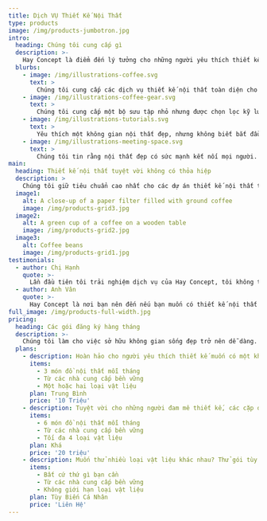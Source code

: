 ```yaml
---
title: Dịch VỤ Thiết Kế Nội Thất
type: products
image: /img/products-jumbotron.jpg
intro:
  heading: Chúng tôi cung cấp gì
  description: >-
    Hay Concept là điểm đến lý tưởng cho những người yêu thích thiết kế nội thất và muốn tìm hiểu về nguồn gốc của các vật liệu cũng như hỗ trợ những nhà cung cấp đã cung cấp chúng. Chúng tôi coi trọng việc lựa chọn nguyên liệu, thiết kế và thi công nội thất và sẵn sàng chia sẻ kiến thức đó với bất kỳ ai quan tâm.
  blurbs:
    - image: /img/illustrations-coffee.svg
      text: >
        Chúng tôi cung cấp các dịch vụ thiết kế nội thất toàn diện cho căn hộ, biệt thự và văn phòng, với nguyên liệu được thu mua trực tiếp từ các nhà cung cấp bền vững. Chúng tôi tự hào mang đến các giải pháp thiết kế nội thất không chỉ đẹp mắt mà còn thân thiện với môi trường và cộng đồng địa phương..
    - image: /img/illustrations-coffee-gear.svg
      text: >
        Chúng tôi cung cấp một bộ sưu tập nhỏ nhưng được chọn lọc kỹ lưỡng các dụng cụ và thiết bị trang trí cho mọi sở thích và trình độ kinh nghiệm. Dù bạn là người mới bắt đầu trang trí hay là một nhà thiết kế nội thất chuyên nghiệp, bạn sẽ tìm thấy những món đồ ưa thích trong cửa hàng của chúng tôi.
    - image: /img/illustrations-tutorials.svg
      text: >
        Yêu thích một không gian nội thất đẹp, nhưng không biết bắt đầu từ đâu? Đã mua một chiếc đèn trang trí mới nhưng chưa biết cách sử dụng? Đừng lo lắng, chúng tôi ở đây để giúp đỡ. Bạn có thể đặt lịch tư vấn 1-1 với các chuyên gia của chúng tôi để tìm hiểu mọi thứ bạn muốn biết về trang trí và thiết kế nội thất. Email hoặc gọi điện cho cửa hàng để biết thêm chi tiết.
    - image: /img/illustrations-meeting-space.svg
      text: >
        Chúng tôi tin rằng nội thất đẹp có sức mạnh kết nối mọi người. Đó là lý do tại sao chúng tôi quyết định biến một góc của cửa hàng thành không gian gặp gỡ ấm cúng, nơi bạn có thể tụ tập với những người yêu thích thiết kế nội thất và học hỏi các kỹ thuật trang trí. Tất cả các tác phẩm nghệ thuật được trưng bày tại đây đều có sẵn để bán. Toàn bộ số tiền bạn trả sẽ được chuyển đến nghệ sĩ.
main:
  heading: Thiết kế nội thất tuyệt vời không có thỏa hiệp
  description: >
    Chúng tôi giữ tiêu chuẩn cao nhất cho các dự án thiết kế nội thất từ lúc bắt đầu đến khi hoàn thiện. Đó là lý do tại sao chúng tôi tỉ mỉ và minh bạch về từng bước trong quá trình thiết kế. Chúng tôi đích thân đến thăm từng nhà cung cấp để đảm bảo điều kiện tốt nhất cho vật liệu, nhà cung cấp và môi trường địa phương.
  image1:
    alt: A close-up of a paper filter filled with ground coffee
    image: /img/products-grid3.jpg
  image2:
    alt: A green cup of a coffee on a wooden table
    image: /img/products-grid2.jpg
  image3:
    alt: Coffee beans
    image: /img/products-grid1.jpg
testimonials:
  - author: Chị Hạnh
    quote: >-
      Lần đầu tiên tôi trải nghiệm dịch vụ của Hay Concept, tôi không thể tin rằng đây là kết quả của một quy trình thiết kế bền vững.
  - author: Anh Vân
    quote: >-
      Hay Concept là nơi bạn nên đến nếu bạn muốn có thiết kế nội thất chất lượng cao nhất. Tôi yêu thích cách họ trao quyền cho các nhà cung cấp và minh bạch trong quy trình.
full_image: /img/products-full-width.jpg
pricing:
  heading: Các gói đăng ký hàng tháng
  description: >-
    Chúng tôi làm cho việc sở hữu không gian sống đẹp trở nên dễ dàng. Chọn một trong các gói đăng ký hàng tháng của chúng tôi để nhận các sản phẩm nội thất tuyệt vời tại nhà bạn mỗi tháng. Liên hệ với chúng tôi để biết thêm chi tiết và thông tin thanh toán.
  plans:
    - description: Hoàn hảo cho người yêu thích thiết kế muốn có một không gian nhỏ xinh xắn.
      items:
        - 3 món đồ nội thất mỗi tháng
        - Từ các nhà cung cấp bền vững
        - Một hoặc hai loại vật liệu
      plan: Trung Bình
      price: '10 Triệu'
    - description: Tuyệt vời cho những người đam mê thiết kế, các cặp đôi yêu thích không gian sống và nhóm lớn hơn.
      items:
        - 6 món đồ nội thất mỗi tháng
        - Từ các nhà cung cấp bền vững
        - Tối đa 4 loại vật liệu
      plan: Khá
      price: '20 triệu'
    - description: Muốn thử nhiều loại vật liệu khác nhau? Thử gói tùy chỉnh của chúng tôi.
      items:
        - Bất cứ thứ gì bạn cần
        - Từ các nhà cung cấp bền vững
        - Không giới hạn loại vật liệu
      plan: Tùy Biến Cá Nhân
      price: 'Liên Hệ'
---
```




